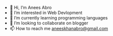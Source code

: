 - 👋 Hi, I’m Anees Abro
- 👀 I’m interested in Web Devlopment
- 🌱 I’m currently learning programming languages
- 💞️ I’m looking to collaborate on blogger
- 📫 How to reach me aneeskhanabro@gmail.com
